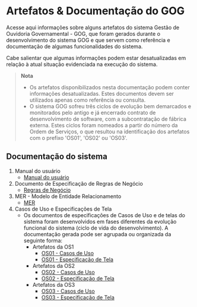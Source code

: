 # Artefatos & Documentação do GOG

Acesse aqui informações sobre alguns artefatos do sistema Gestão de Ouvidoria Governamental - GOG, que foram gerados durante o desenvolvimento do sistema GOG e que servem como referência e documentação de algumas funcionalidades do sistema.

Cabe salientar que algumas informações podem estar desatualizadas em relação à atual situação evidenciada na execução do sistema.

> **Nota**
> - Os artefatos disponibilizados nesta documentação podem conter informações desatualizadas. Estes documentos devem ser utilizados apenas como referência ou consulta.
> - O sistema GOG sofreu três ciclos de evolução bem demarcados e monitorados pelo antigo e já encerrado contrato de desenvolvimento de software, com a subcontratação de fábrica externa. Estes ciclos foram nomeados a partir do número da Ordem de Serviços, o que resultou na identificação dos artefatos com o prefixo 'OS01', 'OS02' ou 'OS03'.

Documentação do sistema
-----------------------
1. Manual do usuário
   - [Manual do usuário](documentacao/artefato/OS02-OUVIDORIA-Desenvolvimento_Manual-do-Usuário_Contrato_43.2011_v1.0.doc)
2. Documento de Especificação de Regras de Negócio
   - [Regras de Negócio](documentacao/artefato/OS01-OUVIDORIA-Desenvolvimento_Regras-de-Negocio_Contrato_43.2011_v1.0.docx)
3. MER - Modelo de Entidade Relacionamento
   - [MER](documentacao/artefato/OS03-OUVIDORIA-Desenvolvimento_MER_Contrato_43.2011_v1.0.jpeg)
4. Casos de Uso e Especificações de Tela
   - Os documentos de especificações de Casos de Uso e de telas do sistema foram desenvolvidos em fases diferentes da evolução funcional do sistema (ciclo de vida do desenvolvimento). A documentação gerada pode ser agrupada ou organizada da seguinte forma:
      - Artefatos da OS1
         - [OS01 - Casos de Uso](documentacao/artefato/OS01-OUVIDORIA-Desenvolvimento_Casos-de-Uso_Contrato_43.2011_v1.3.rar)
         - [OS01 - Especificação de Tela](documentacao/artefato/OS01-OUVIDORIA-Desenvolvimento_Especificacao-de-Interface_Contrato_43.2011_v1.2.rar)
      - Artefatos da OS2
         - [OS02 - Casos de Uso](documentacao/artefato/OS02-OUVIDORIA-Desenvolvimento_Casos-de-Uso_Contrato_43.2011_v1.0.rar)
         - [OS02 - Especificação de Tela](documentacao/artefato/OS02-OUVIDORIA-Desenvolvimento_Especificação-de-Interface_Contrato_43.2011_v1.0.rar)
      - Artefatos da OS3
         - [OS03 - Casos de Uso](documentacao/artefato/OS03-OUVIDORIA-Desenvolvimento_Casos-de-Uso_Contrato_43.2011_v1.0.rar)
         - [OS03 - Especificação de Tela](documentacao/artefato/OS03-OUVIDORIA-Desenvolvimento_Telas_Contrato_43.2011_v1.0.rar)
            
